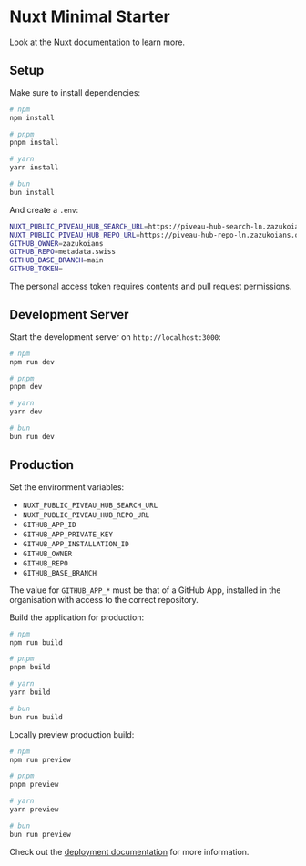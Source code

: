 # Nuxt Minimal Starter

Look at the [Nuxt documentation](https://nuxt.com/docs/getting-started/introduction) to learn more.

## Setup

Make sure to install dependencies:

```bash
# npm
npm install

# pnpm
pnpm install

# yarn
yarn install

# bun
bun install
```

And create a `.env`:

```bash
NUXT_PUBLIC_PIVEAU_HUB_SEARCH_URL=https://piveau-hub-search-ln.zazukoians.org/
NUXT_PUBLIC_PIVEAU_HUB_REPO_URL=https://piveau-hub-repo-ln.zazukoians.org/
GITHUB_OWNER=zazukoians
GITHUB_REPO=metadata.swiss
GITHUB_BASE_BRANCH=main
GITHUB_TOKEN=
```

The personal access token requires contents and pull request permissions.

## Development Server

Start the development server on `http://localhost:3000`:

```bash
# npm
npm run dev

# pnpm
pnpm dev

# yarn
yarn dev

# bun
bun run dev
```

## Production

Set the environment variables:

- `NUXT_PUBLIC_PIVEAU_HUB_SEARCH_URL`
- `NUXT_PUBLIC_PIVEAU_HUB_REPO_URL`
- `GITHUB_APP_ID`
- `GITHUB_APP_PRIVATE_KEY`
- `GITHUB_APP_INSTALLATION_ID`
- `GITHUB_OWNER`
- `GITHUB_REPO`
- `GITHUB_BASE_BRANCH`

The value for `GITHUB_APP_*` must be that of a GitHub App, installed in the organisation with access to the correct repository.  

Build the application for production:

```bash
# npm
npm run build

# pnpm
pnpm build

# yarn
yarn build

# bun
bun run build
```

Locally preview production build:

```bash
# npm
npm run preview

# pnpm
pnpm preview

# yarn
yarn preview

# bun
bun run preview
```

Check out the [deployment documentation](https://nuxt.com/docs/getting-started/deployment) for more information.
